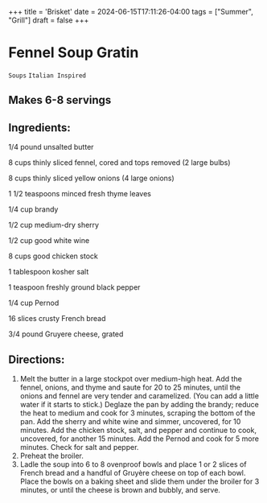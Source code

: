 +++
title = 'Brisket'
date = 2024-06-15T17:11:26-04:00
tags = ["Summer", "Grill"]
draft = false
+++
# Fennel Soup Gratin

`Soups` `Italian Inspired`

## Makes 6-8 servings

## **Ingredients:**

1/4 pound unsalted butter

8 cups thinly sliced fennel, cored and tops removed (2 large bulbs) 

8 cups thinly sliced yellow onions (4 large onions) 

1 1/2 teaspoons minced fresh thyme leaves 

1/4 cup brandy 

1/2 cup medium-dry sherry 

1/2 cup good white wine 

8 cups good chicken stock 

1 tablespoon kosher salt 

1 teaspoon freshly ground black pepper 

1/4 cup Pernod 

16 slices crusty French bread 

3/4 pound Gruyere cheese, grated 

## **Directions:**

1. Melt the butter in a large stockpot over medium-high heat. Add the fennel, onions, and thyme and saute for 20 to 25 minutes, until the onions and fennel are very tender and caramelized. (You can add a little water if it starts to stick.) Deglaze the pan by adding the brandy; reduce the heat to medium and cook for 3 minutes, scraping the bottom of the pan. Add the sherry and white wine and simmer, uncovered, for 10 minutes. Add the chicken stock, salt, and pepper and continue to cook, uncovered, for another 15 minutes. Add the Pernod and cook for 5 more minutes. Check for salt and pepper.
2. Preheat the broiler.
3. Ladle the soup into 6 to 8 ovenproof bowls and place 1 or 2 slices of French bread and a handful of Gruyère cheese on top of each bowl. Place the bowls on a baking sheet and slide them under the broiler for 3 minutes, or until the cheese is brown and bubbly, and serve.
